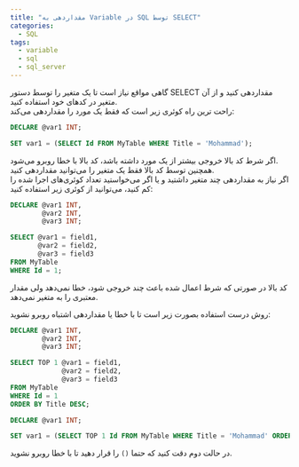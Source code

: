 ```yaml
---
title: "مقداردهی به Variable در SQL توسط SELECT"
categories:
  - SQL
tags:
  - variable
  - sql
  - sql_server
---
```


گاهی مواقع نیاز است تا یک متغیر را توسط دستور SELECT مقداردهی کنید و از آن متغیر در کدهای خود استفاده کنید.  
راحت ترین راه کوئری زیر است که فقط یک مورد را مقداردهی می‌کند:  

```sql
DECLARE @var1 INT;

SET var1 = (SELECT Id FROM MyTable WHERE Title = 'Mohammad');
```

اگر شرط کد بالا خروجی بیشتر از یک مورد داشته باشد، کد بالا با خطا روبرو می‌شود.  
همچنین توسط کد بالا فقط یک متغیر را می‌توانید مقدار‌دهی کنید.  
اگر نیاز به مقداردهی چند متغیر داشتید و یا اگر می‌خواستید تعداد کوئری‌های اجرا شده  را کم کنید، می‌توانید از کوئری زیر استفاده کنید:  

```sql
DECLARE @var1 INT,
        @var2 INT,
        @var3 INT;

SELECT @var1 = field1,
       @var2 = field2,
       @var3 = field3
FROM MyTable
WHERE Id = 1;
```

کد بالا در صورتی که شرط اعمال شده باعث چند خروجی شود، خطا نمی‌دهد ولی مقدار معتبری را به متغیر نمی‌دهد.  

روش درست استفاده بصورت زیر است تا با خطا یا مقداردهی اشتباه روبرو نشوید:  

```sql
DECLARE @var1 INT,
        @var2 INT,
        @var3 INT;

SELECT TOP 1 @var1 = field1,
             @var2 = field2,
             @var3 = field3
FROM MyTable
WHERE Id = 1
ORDER BY Title DESC;
```

```sql
DECLARE @var1 INT;

SET var1 = (SELECT TOP 1 Id FROM MyTable WHERE Title = 'Mohammad' ORDER BY Title DESC);
```

در حالت دوم دقت کنید که حتما `()` را قرار دهید تا با خطا روبرو نشوید.  